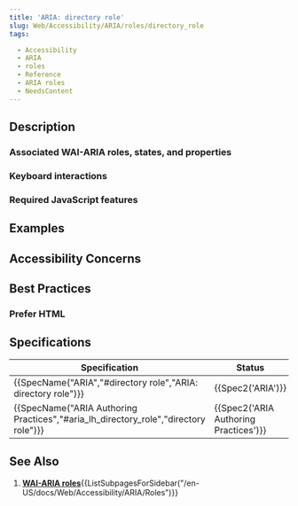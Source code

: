 ```yaml
---
title: 'ARIA: directory role'
slug: Web/Accessibility/ARIA/roles/directory_role
tags: 

  - Accessibility
  - ARIA
  - roles
  - Reference
  - ARIA roles
  - NeedsContent
---
```




## Description

### Associated WAI-ARIA roles, states, and properties

### Keyboard interactions

### Required JavaScript features

## Examples

## Accessibility Concerns

## Best Practices

### Prefer HTML

## Specifications

| Specification                                                                                                                    | Status                                           |
| -------------------------------------------------------------------------------------------------------------------------------- | ------------------------------------------------ |
| {{SpecName("ARIA","#directory role","ARIA: directory role")}}                                             | {{Spec2('ARIA')}}                         |
| {{SpecName("ARIA Authoring Practices","#aria_lh_directory_role","directory role")}} | {{Spec2('ARIA Authoring Practices')}} |


## See Also


<section id="Quick_links"><ol><li><a href="/en-US/docs/Web/Accessibility/ARIA/Roles"><strong>WAI-ARIA roles</strong></a>{{ListSubpagesForSidebar("/en-US/docs/Web/Accessibility/ARIA/Roles")}}</li></ol></section>